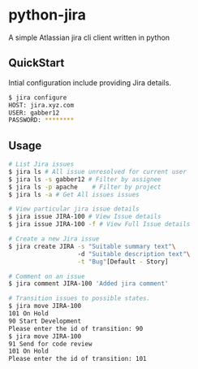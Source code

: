 # python-jira
A simple Atlassian jira cli client written in python


## QuickStart
Intial configuration include providing Jira details.

```sh
$ jira configure
HOST: jira.xyz.com
USER: gabber12
PASSWORD: ********
```

## Usage

```sh
# List Jira issues
$ jira ls # All issue unresolved for current user
$ jira ls -s gabber12 # Filter by assignee
$ jira ls -p apache    # Filter by project
$ jira ls -a # Get All issues issues

# View particular jira issue details
$ jira issue JIRA-100 # View Issue details
$ jira issue JIRA-100 -f # View Full Issue details

# Create a new Jira issue
$ jira create JIRA -s "Suitable summary text"\ 
				   -d "Suitable description text"\
				   -t "Bug"[Default - Story]

# Comment on an issue
$ jira comment JIRA-100 'Added jira comment'

# Transition issues to possible states.
$ jira move JIRA-100
101 On Hold
90 Start Development
Please enter the id of transition: 90
$ jira move JIRA-100
91 Send for code review
101 On Hold 
Please enter the id of transition: 101

```